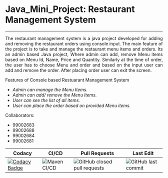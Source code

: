 # Java_Mini_Project: Restaurant Management System
----------------------------------------------
<p style='text-align: justify;'> The restaurant management system is a java project developed for adding and removing the restaurant orders using console input. The main feature of the project is to take and manage the restaurant menu items and orders. Its an admin based Java project, Where admin can add, remove Menu items based on Menu Id, Name, Price and Quantity. Similarly at the time of order, the user has to choose Menu and order and based on the input user can add and remove the order. After placing order user can exit the screen. </p>

Features of Console based Restuarant Management System
* _Admin can manage the Menu Items._
* _Admin can add/ remove the Menu Items._
* _User can see the list of all items._
* _User can place the order based on provided Menu items._

Collaborators:
* 99002683
* 99002688
* 99002684
* 99002681


|Codacy|CI/CD|Pull Requests|Last Edit|
|------|-----|-------------|---------|
|[![Codacy Badge](https://app.codacy.com/project/badge/Grade/aadea4086ab04c25b79b074939bbbed2)](https://www.codacy.com/gh/99002688/Java_Mini_Project/dashboard?utm_source=github.com&amp;utm_medium=referral&amp;utm_content=99002688/Java_Mini_Project&amp;utm_campaign=Badge_Grade)|![Maven CI/CD](https://github.com/99002688/Java_Mini_Project/workflows/Maven%20CI/CD/badge.svg?branch=main)|![GitHub closed pull requests](https://img.shields.io/github/issues-pr-closed-raw/99002658/JAVA_mini-project)|![GitHub last commit](https://img.shields.io/github/last-commit/99002658/JAVA_mini-project)|
